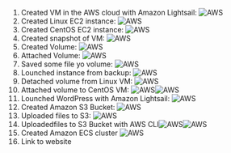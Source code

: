 1. Created VM in the AWS cloud with Amazon Lightsail: ![AWS](Images/1.png "Linux_Lightsail")
2. Created Linux EC2 instance: ![AWS](Images/2.png "Linux_EC2")
3. Created CentOS EC2 instance: ![AWS](Images/3.png "CentOS_EC2")
4. Created snapshot of VM: ![AWS](Images/4.png "Instance_Snapshot")
5. Created Volume: ![AWS](Images/5.png "Create_Volume")
6. Attached Volume: ![AWS](Images/6.png "Attach_Volume")
7. Saved some file yo volume: ![AWS](Images/7.png "Saving_Volume_Information")
8. Lounched instance from backup: ![AWS](Images/8.png "Instance_From_Backup")
9. Detached volume from Linux VM: ![AWS](Images/9.png "Detach_Volume")
10. Attached volume to CentOS VM: ![AWS](Images/10.png "Attach_Volume")![AWS](Images/11.png "Attach_Volume")
11. Lounched WordPress with Amazon Lightsail: ![AWS](Images/12.png "WordPress_Amazon_Lightsail")
12. Created Amazon S3 Bucket: ![AWS](Images/13.png "S3_Bucket")
13. Uploaded files to S3: ![AWS](Images/14.png "Files_to_S3")
14. Uploadedfiles to S3 Bucket with AWS CLI![AWS](Images/15.png "CLI_AWS")![AWS](Images/16.png "CLI_AWS_Upload")
15. Created Amazon ECS cluster ![AWS](Images/17.png "ECS_Cluster")
16. Link to website 

